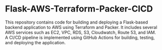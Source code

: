 # Flask-AWS-Terraform-Packer-CICD
This repository contains code for building and deploying a Flask-based backend application to AWS using Terraform and Packer. It includes several AWS services such as EC2, VPC, RDS, S3, Cloudwatch, Route 53, and IAM. A CI/CD pipeline is implemented using GitHub Actions for building, testing, and deploying the application.


